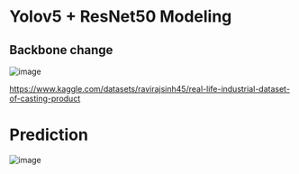 
# Yolov5 + ResNet50 Modeling
## Backbone change
![image](https://github.com/user-attachments/assets/86fcfbfd-2d73-476f-8244-bd4397b90ab1)

https://www.kaggle.com/datasets/ravirajsinh45/real-life-industrial-dataset-of-casting-product


# Prediction
![image](https://github.com/user-attachments/assets/1c8d386d-290b-4cad-a3d1-7c668321c2d6)
